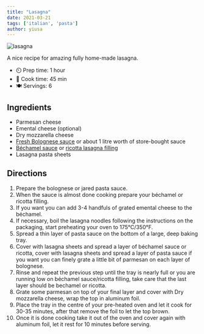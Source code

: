 ```yaml
---
title: "Lasagna"
date: 2021-03-21
tags: ['italian', 'pasta']
author: yiusa
---
```


![lasagna](/pix/lasagna.webp)

A nice recipe for amazing fully home-made lasagna.

- ⏲️ Prep time: 1 hour
- 🍳 Cook time: 45 min
- 🍽️ Servings: 6

## Ingredients

- Parmesan cheese
- Emental cheese (optional)
- Dry mozzarella cheese
- [Fresh Bolognese sauce](/bolognese-sauce) or about 1 litre worth of store-bought sauce
- [Béchamel sauce](/classic-bechamel-sauce) or [ricotta lasagna filling](/ricotta-lasagna-filling)
- Lasagna pasta sheets

## Directions

1. Prepare the bolognese or jared pasta sauce.
2. When the sauce is almost done cooking prepare your béchamel or ricotta filling.
3. If you want you can add 3-4 handfuls of grated emental cheese to the béchamel.
4. If necessary, boil the lasagna noodles following the instructions on the packaging, start preheating your oven to 175°C/350°F.
5. Spread a thin layer of pasta sauce on the bottom of a large, deep baking tray.
6. Cover with lasagna sheets and spread a layer of béchamel sauce or ricotta, cover with lasagna sheets and spread a layer of pasta sauce if you want you can finely grate a little bit of parmesan on each layer of bolognese.
7. Rinse and repeat the previous step until the tray is nearly full or you are running low on béchamel sauce/ricotta filling, take care that the last layer should be bechamel or ricotta.
8. Grate some parmesan on top of your final layer and cover with Dry mozzarella cheese, wrap the top in aluminum foil.
9. Place the tray in the centre of your pre-heated oven and let it cook for 30-35 minutes, after that remove the foil to let the top brown.
10. Once it is done cooking take it out of the oven and cover again with aluminum foil, let it rest for 10 minutes before serving.
